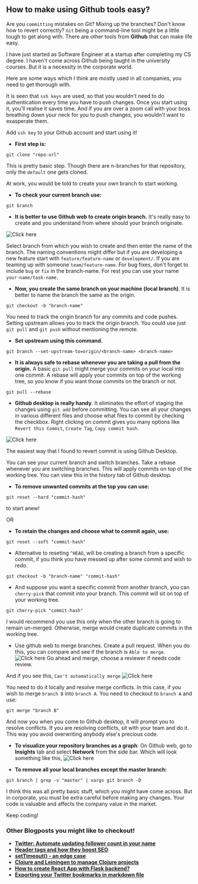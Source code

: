 ## How to make using Github tools easy?

Are you `committing` mistakes on Git? Mixing up the branches? Don't know how to revert correctly? `Git` being a command-line tool might be a little tough to get along with. There are other tools from **Github** that can make life easy. 

I have just started as Software Engineer at a startup after completing my CS degree. I haven't come across Github being taught in the university courses. But it is a necessity in the corporate world.

Here are some ways which I think are mostly used in all companies, you need to get thorough with. 

It is seen that `ssh keys` are used, so that you wouldn't need to do authentication every time you have to push changes. Once you start using it, you'll realise it saves time. And if you are over a zoom call with your boss breathing down your neck for you to push changes, you wouldn't want to exasperate them.

Add `ssh key` to your Github account and start using it!


- **First step is:**
```
git clone "repo-url"
```
This is pretty basic step. Though there are n-branches for that repository, only the `default` one gets cloned.

At work, you would be told to create your own branch to start working. 

- **To check your current branch use:**
```
git branch 
```


- **It is better to use Github web to create origin branch.** It's really easy to create and you understand from where should your branch originate. 

![Click here](https://dev-to-uploads.s3.amazonaws.com/i/o9qi8dhlig9hyc9wgmep.png)


Select branch from which you wish to create and then enter the name of the branch. The naming conventions might differ but if you are developing a new feature start with `feature/feature-name` or `development/`. If you are teaming up with someone `team/feature-name`. For bug fixes, don't forget to include `bug` or `fix` in the branch-name. For rest you can use your name `your-name/task-name`. 

- **Now, you create the same branch on your machine (local branch)**. It is better to name the branch the same as the origin. 
```
git checkout -b "branch-name"
```

You need to track the origin branch for any commits and code pushes. Setting upstream allows you to track the origin branch. You could use just `git pull` and `git push` without mentioning the remote.

- **Set upstream using this command.**
```
git branch --set-upstream-to=origin/<branch-name> <branch-name>
```

- **It is always safe to rebase whenever you are taking a pull from the origin.** A basic `git pull` might merge your commits on your local into one commit. A rebase will apply your commits on top of the working tree, so you know if you want those commits on the branch or not.
```
git pull --rebase
```


- **Github desktop is really handy**. It eliminates the effort of staging the changes using `git add` before committing. You can see all your changes in various different files and choose what files to commit by checking the checkbox.
Right clicking on commit gives you many options like `Revert this Commit`, `Create Tag`, `Copy commit hash`. 

![Click here](https://dev-to-uploads.s3.amazonaws.com/i/ij3sak5hmr2pmqk8nney.png)

The easiest way that I found to revert commit is using Github Desktop. 

You can see your current branch and switch branches. Take a rebase whenever you are switching branches. This will apply commits on top of the working tree. You can view this in the history tab of Github desktop. 

- **To remove unwanted commits at the top you can use:**
```
git reset --hard "commit-hash"
```
to start anew!

OR

- **To retain the changes and choose what to commit again, use:**
```
git reset --soft "commit-hash"
```



- Alternative to reseting `^HEAD`, will be creating a branch from a specific commit, if you think you have messed up after some commit and wish to redo. 
```
git checkout -b "branch-name" "commit-hash"
```

- And suppose you want a specific commit from another branch, you can `cherry-pick` that commit into your branch. This commit will sit on top of your working tree.
```
git cherry-pick "commit-hash"
```
I would recommend you use this only when the other branch is going to remain un-merged. Otherwise, merge would create duplicate commits in the working tree. 


- Use github web to merge branches. Create a pull request. When you do this, you can compare and see if the branch is `Able to merge`. 
![Click here](https://dev-to-uploads.s3.amazonaws.com/i/4o5s5dq5738323rr6hh9.png)
Go ahead and merge, choose a reviewer if needs code review.

And if you see this, `Can't automatically merge`
![Click here](https://dev-to-uploads.s3.amazonaws.com/i/gxxl117kvsgnmkv9jqyd.png)

You need to do it locally and resolve merge conflicts. In this case, if you wish to merge `branch B` into `branch A`. You need to checkout to `branch A` and use: 
```
git merge "branch B"
```
And now you when you come to Github desktop, it will prompt you to resolve conflicts. If you are resolving conflicts, sit with your team and do it. This way you avoid overwriting anybody else's precious code.

- **To visualize your repository branches as a graph**:
On Github web, go to **Insights** tab and select **Network** from the side bar. Which will look something like this,
![Click here](https://res.cloudinary.com/practicaldev/image/fetch/s--4T-xm85i--/c_limit%2Cf_auto%2Cfl_progressive%2Cq_auto%2Cw_880/https://thepracticaldev.s3.amazonaws.com/i/gcqluv5zi95chw3igk8o.png)

- **To remove all your local branches except the master branch:**

```
git branch | grep -v "master" | xargs git branch -D
```

I think this was all pretty basic stuff, which you might have come across. But in corporate, you must be extra careful before making any changes. Your code is valuable and affects the company value in the market.

Keep coding!


### Other Blogposts you might like to checkout!

- **[Twitter: Automate updating follower count in your name](https://divyajyotiuk.hashnode.dev/twitter-automate-updating-follower-count-in-your-name-ckeh597ez02z8p2s1fkdkg1su
)**
- **[Header tags and how they boost SEO](https://divyajyotiuk.hashnode.dev/header-tags-and-how-they-boost-seo-ckemx9ynn04kg99s1hwat4t1m)**
- **[setTimeout() - an edge case](https://divyajyotiuk.hashnode.dev/settimeout-an-edge-case-ckepxig6z031kjss19ohx17l2)**
- **[Clojure and Leiningen to manage Clojure projects](https://divyajyotiuk.hashnode.dev/clojure-and-leiningen-to-manage-clojure-projects-ckesb05t1005qs6s1gvcy7nfj)**
- **[How to create React App with Flask backend?](https://divyajyotiuk.hashnode.dev/how-to-create-react-app-with-flask-backend-ckfl971az02si5ds1h7qnabk9)**
- **[Exporting your Twitter bookmarks in markdown file](https://divyajyotiuk.hashnode.dev/exporting-your-twitter-bookmarks-in-markdown-file)**


 
